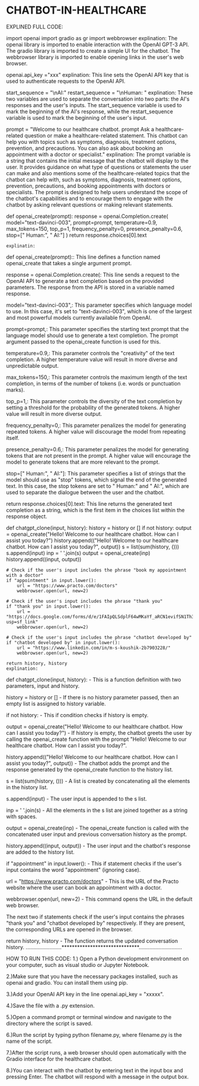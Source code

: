 # CHATBOT-IN-HEALTHCARE
EXPLINED FULL CODE:

import openai
import gradio as gr
import webbrowser
explination:
The openai library is imported to enable interaction with the OpenAI GPT-3 API.
The gradio library is imported to create a simple UI for the chatbot.
The webbrowser library is imported to enable opening links in the user's web browser.


openai.api_key ="xxx"
explination:
This line sets the OpenAI API key that is used to authenticate requests to the OpenAI API.



start_sequence = "\nAI:"
restart_sequence = "\nHuman: "
explination:
These two variables are used to separate the conversation into two parts: the AI's responses and the user's inputs. The start_sequence variable is used to mark the beginning of the AI's response, while the restart_sequence variable is used to mark the beginning of the user's input.



prompt = "Welcome to our healthcare chatbot. prompt Ask a healthcare-related question or make a healthcare-related statement. This chatbot can help you with topics such as symptoms, diagnosis, treatment options, prevention, and precautions. You can also ask about booking an appointment with a doctor or specialist."
explination:
The prompt variable is a string that contains the initial message that the chatbot will display to the user. It provides guidance on what type of questions or statements the user can make and also mentions some of the healthcare-related topics that the chatbot can help with, such as symptoms, diagnosis, treatment options, prevention, precautions, and booking appointments with doctors or specialists. The prompt is designed to help users understand the scope of the chatbot's capabilities and to encourage them to engage with the chatbot by asking relevant questions or making relevant statements.






def openai_create(prompt):
    response = openai.Completion.create(
    model="text-davinci-003",
    prompt=prompt,
    temperature=0.9,
    max_tokens=150,
    top_p=1,
    frequency_penalty=0,
    presence_penalty=0.6,
    stop=[" Human:", " AI:"]
    )
    return response.choices[0].text
    
    explinatin:
def openai_create(prompt):: This line defines a function named openai_create that takes a single argument prompt.

response = openai.Completion.create(: This line sends a request to the OpenAI API to generate a text completion based on the provided parameters. The response from the API is stored in a variable named response.

model="text-davinci-003",: This parameter specifies which language model to use. In this case, it's set to "text-davinci-003", which is one of the largest and most powerful models currently available from OpenAI.

prompt=prompt,: This parameter specifies the starting text prompt that the language model should use to generate a text completion. The prompt argument passed to the openai_create function is used for this.

temperature=0.9,: This parameter controls the "creativity" of the text completion. A higher temperature value will result in more diverse and unpredictable output.

max_tokens=150,: This parameter controls the maximum length of the text completion, in terms of the number of tokens (i.e. words or punctuation marks).

top_p=1,: This parameter controls the diversity of the text completion by setting a threshold for the probability of the generated tokens. A higher value will result in more diverse output.

frequency_penalty=0,: This parameter penalizes the model for generating repeated tokens. A higher value will discourage the model from repeating itself.

presence_penalty=0.6,: This parameter penalizes the model for generating tokens that are not present in the prompt. A higher value will encourage the model to generate tokens that are more relevant to the prompt.

stop=[" Human:", " AI:"]: This parameter specifies a list of strings that the model should use as "stop" tokens, which signal the end of the generated text. In this case, the stop tokens are set to " Human:" and " AI:", which are used to separate the dialogue between the user and the chatbot.

return response.choices[0].text: This line returns the generated text completion as a string, which is the first item in the choices list within the response object.








def chatgpt_clone(input, history):
    history = history or []
    if not history:
        output = openai_create("Hello! Welcome to our healthcare chatbot. How can I assist you today?")
        history.append(("Hello! Welcome to our healthcare chatbot. How can I assist you today?", output))
    s = list(sum(history, ()))
    s.append(input)
    inp = ' '.join(s)
    output = openai_create(inp)
    history.append((input, output))

    # Check if the user's input includes the phrase "book my appointment with a doctor"
    if "appointment" in input.lower():
        url = "https://www.practo.com/doctors"
        webbrowser.open(url, new=2)
    
    # Check if the user's input includes the phrase "thank you"
    if "thank you" in input.lower():
        url = "https://docs.google.com/forms/d/e/1FAIpQLSdplF64wMKaYf_aRCN1evifSN1Th3XBj2RmkdiCVixThrqczA/viewform?usp=sf_link"
        webbrowser.open(url, new=2)

    # Check if the user's input includes the phrase "chatbot developed by"
    if "chatbot developed by" in input.lower():
        url = "https://www.linkedin.com/in/m-s-koushik-2b7903228/"
        webbrowser.open(url, new=2)

    return history, history
    explination:
def chatgpt_clone(input, history): - This is a function definition with two parameters, input and history.

history = history or [] - If there is no history parameter passed, then an empty list is assigned to history variable.

if not history: - This if condition checks if history is empty.

output = openai_create("Hello! Welcome to our healthcare chatbot. How can I assist you today?") - If history is empty, the chatbot greets the user by calling the openai_create function with the prompt "Hello! Welcome to our healthcare chatbot. How can I assist you today?".

history.append(("Hello! Welcome to our healthcare chatbot. How can I assist you today?", output)) - The chatbot adds the prompt and the response generated by the openai_create function to the history list.

s = list(sum(history, ())) - A list is created by concatenating all the elements in the history list.

s.append(input) - The user input is appended to the s list.

inp = ' '.join(s) - All the elements in the s list are joined together as a string with spaces.

output = openai_create(inp) - The openai_create function is called with the concatenated user input and previous conversation history as the prompt.

history.append((input, output)) - The user input and the chatbot's response are added to the history list.

if "appointment" in input.lower(): - This if statement checks if the user's input contains the word "appointment" (ignoring case).

url = "https://www.practo.com/doctors" - This is the URL of the Practo website where the user can book an appointment with a doctor.

webbrowser.open(url, new=2) - This command opens the URL in the default web browser.

The next two if statements check if the user's input contains the phrases "thank you" and "chatbot developed by" respectively. If they are present, the corresponding URLs are opened in the browser.

return history, history - The function returns the updated conversation history.
                                            ........................******************************.............................
                                            
   HOW TO RUN THIS CODE:
  1.) Open a Python development environment on your computer, such as visual studio or Jupyter Notebook.

  2.)Make sure that you have the necessary packages installed, such as openai and gradio. You can install them using pip.
  
  3.)Add your OpenAI API key in the line openai.api_key = "xxxxx".
  
  4.)Save the file with a .py extension.

  5.)Open a command prompt or terminal window and navigate to the directory where the script is saved.

  6.)Run the script by typing python filename.py, where filename.py is the name of the script.

  7.)After the script runs, a web browser should open automatically with the Gradio interface for the healthcare chatbot.

  8.)You can interact with the chatbot by entering text in the input box and pressing Enter. The chatbot will respond with a message in the output box.
   


